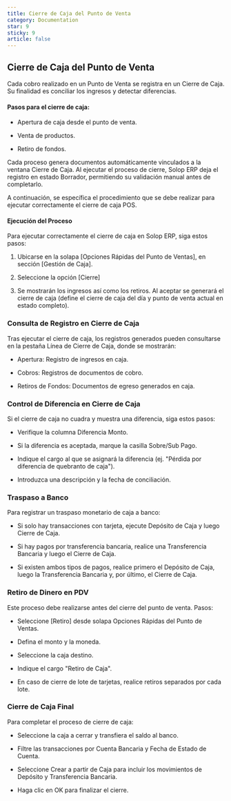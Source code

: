 ```yaml
---
title: Cierre de Caja del Punto de Venta
category: Documentation
star: 9
sticky: 9
article: false
---
```


## Cierre de Caja del Punto de Venta

Cada cobro realizado en un Punto de Venta se registra en un Cierre de Caja. Su finalidad es conciliar los ingresos y detectar diferencias.

#### Pasos para el cierre de caja:

* Apertura de caja desde el punto de venta.

* Venta de productos.

* Retiro de fondos.

Cada proceso genera documentos automáticamente vinculados a la ventana Cierre de Caja. Al ejecutar el proceso de cierre, Solop ERP deja el registro en estado Borrador, permitiendo su validación manual antes de completarlo.

A continuación, se específica el procedimiento que se debe realizar para ejecutar correctamente el cierre de caja POS.

#### Ejecución del Proceso

Para ejecutar correctamente el cierre de caja en Solop ERP, siga estos pasos:

1. Ubicarse en la solapa [Opciones Rápidas del Punto de Ventas], en sección [Gestión de Caja].

2. Seleccione la opción [Cierre]

3. Se mostrarán los ingresos así como los retiros. Al aceptar se generará el cierre de caja (define el cierre de caja del día y punto de venta actual en estado completo).

### Consulta de Registro en Cierre de Caja

Tras ejecutar el cierre de caja, los registros generados pueden consultarse en la pestaña Línea de Cierre de Caja, donde se mostrarán:

* Apertura: Registro de ingresos en caja.

* Cobros: Registros de documentos de cobro.

* Retiros de Fondos: Documentos de egreso generados en caja.

### Control de Diferencia en Cierre de Caja

Si el cierre de caja no cuadra y muestra una diferencia, siga estos pasos:

* Verifique la columna Diferencia Monto.

* Si la diferencia es aceptada, marque la casilla Sobre/Sub Pago.

* Indique el cargo al que se asignará la diferencia (ej. "Pérdida por diferencia de quebranto de caja").

* Introduzca una descripción y la fecha de conciliación.

### Traspaso a Banco

Para registrar un traspaso monetario de caja a banco:

* Si solo hay transacciones con tarjeta, ejecute Depósito de Caja y luego Cierre de Caja.

* Si hay pagos por transferencia bancaria, realice una Transferencia Bancaria y luego el Cierre de Caja.

* Si existen ambos tipos de pagos, realice primero el Depósito de Caja, luego la Transferencia Bancaria y, por último, el Cierre de Caja.

### Retiro de Dinero en PDV

Este proceso debe realizarse antes del cierre del punto de venta. Pasos:

* Seleccione [Retiro] desde solapa Opciones Rápidas del Punto de Ventas.

* Defina el monto y la moneda.

* Seleccione la caja destino.

* Indique el cargo "Retiro de Caja".

* En caso de cierre de lote de tarjetas, realice retiros separados por cada lote.

### Cierre de Caja Final

Para completar el proceso de cierre de caja:

* Seleccione la caja a cerrar y transfiera el saldo al banco.

* Filtre las transacciones por Cuenta Bancaria y Fecha de Estado de Cuenta.

* Seleccione Crear a partir de Caja para incluir los movimientos de Depósito y Transferencia Bancaria.

* Haga clic en OK para finalizar el cierre.